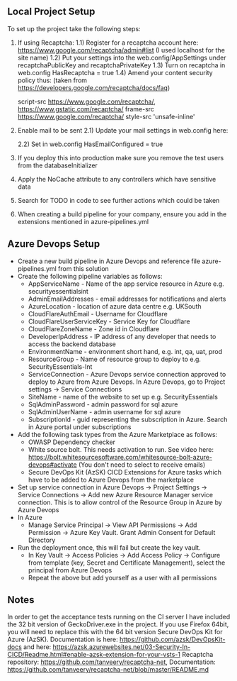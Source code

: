 Local Project Setup
-------------------

To set up the project take the following steps:

1) If using Recaptcha:
	1.1) Register for a recaptcha account here: https://www.google.com/recaptcha/admin#list (I used localhost for the site name)
	1.2) Put your settings into the web.config/AppSettings under recaptchaPublicKey and recaptchaPrivateKey
	1.3) Turn on recaptcha in web.config HasRecaptcha = true
	1.4) Amend your content security policy thus: (taken from https://developers.google.com/recaptcha/docs/faq)

    script-src https://www.google.com/recaptcha/, https://www.gstatic.com/recaptcha/
    frame-src https://www.google.com/recaptcha/
    style-src 'unsafe-inline'

2) Enable mail to be sent
	2.1) Update your mail settings in web.config here:
	<smtp host="localhost" port="25" defaultCredentials="true" />

	2.2) Set in web.config HasEmailConfigured = true

3) If you deploy this into production make sure you remove the test users from the databaseInitializer
4) Apply the NoCache attribute to any controllers which have sensitive data
5) Search for TODO in code to see further actions which could be taken
6) When creating a build pipeline for your company, ensure you add in the extensions mentioned in azure-pipelines.yml

Azure Devops Setup
------------------
* Create a new build pipeline in Azure Devops and reference file azure-pipelines.yml from this solution
* Create the following pipeline variables as follows:
	+ AppServiceName - Name of the app service resource in Azure e.g. securityessentialsint
	+ AdminEmailAddresses - email addresses for notifications and alerts
	+ AzureLocation - location of azure data centre e.g. UKSouth
	+ CloudFlareAuthEmail - Username for Cloudflare
	+ CloudFlareUserServiceKey - Service Key for Cloudflare
	+ CloudFlareZoneName - Zone id in Cloudflare
	+ DeveloperIpAddress - IP address of any developer that needs to access the backend database
	+ EnvironmentName - environment short hand, e.g. int, qa, uat, prod
	+ ResourceGroup - Name of resource group to deploy to e.g. SecurityEssentials-Int
	+ ServiceConnection - Azure Devops service connection approved to deploy to Azure from Azure Devops. In Azure Devops, go to Project settings -> Service Connections
	+ SiteName - name of the website to set up e.g. SecurityEssentials
	+ SqlAdminPassword - admin password for sql azure
	+ SqlAdminUserName - admin username for sql azure
	+ SubscriptionId - guid representing the subscription in Azure. Search in Azure portal under subscriptions
* Add the following task types from the Azure Marketplace as follows:
	+ OWASP Dependency checker
	+ White source bolt. This needs activation to run. See video here: https://bolt.whitesourcesoftware.com/whitesource-bolt-azure-devops#activate (You don't need to select to receive emails)
	+ Secure DevOps Kit (AzSK) CICD Extensions for Azure tasks which have to be added to Azure Devops from the marketplace	
* Set up service connection in Azure Devops -> Project Settings -> Service Connections -> Add new Azure Resource Manager service connection. This is to allow control of the Resource Group in Azure by Azure Devops
* In Azure
	+ Manage Service Principal -> View API Permissions -> Add Permission -> Azure Key Vault. Grant Admin Consent for Default Directory
* Run the deployment once, this will fail but create the key vault. 
	+ In Key Vault -> Access Policies -> Add Access Policy -> Configure from template (key, Secret and Certificate Management), select the principal from Azure Devops
	+ Repeat the above but add yourself as a user with all permissions

Notes
-----

In order to get the acceptance tests running on the CI server I have included the 32 bit version of GeckoDriver.exe in the project. If you use Firefox 64bit, you will need to replace this with the 64 bit version
Secure DevOps Kit for Azure (AzSK). Documentation is here: https://github.com/azsk/DevOpsKit-docs and here: https://azsk.azurewebsites.net/03-Security-In-CICD/Readme.html#enable-azsk-extension-for-your-vsts-1
Recaptcha repository: https://github.com/tanveery/recaptcha-net, Documentation: https://github.com/tanveery/recaptcha-net/blob/master/README.md